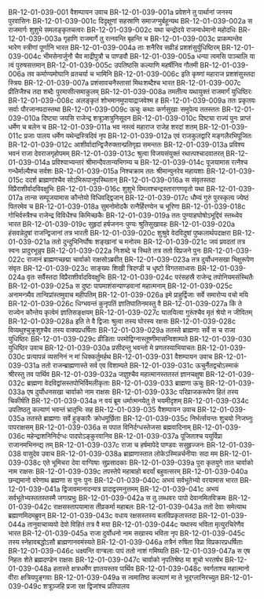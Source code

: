 BR-12-01-039-001  वैशम्पायन उवाच
BR-12-01-039-001a प्रवेशने तु पार्थानां जनस्य पुरवासिनः
BR-12-01-039-001c दिदृक्षूणां सहस्राणि समाजग्मुर्बहून्यथ
BR-12-01-039-002a स राजमार्गः शुशुभे समलङ्कृतचत्वरः
BR-12-01-039-002c यथा चन्द्रोदये राजन्वर्धमानो महोदधिः
BR-12-01-039-003a गृहाणि राजमार्गे तु रत्नवन्ति बृहन्ति च
BR-12-01-039-003c प्राकम्पन्तेव भारेण स्त्रीणां पूर्णानि भारत
BR-12-01-039-004a ताः शनैरिव सव्रीडं प्रशशंसुर्युधिष्ठिरम्
BR-12-01-039-004c भीमसेनार्जुनौ चैव माद्रीपुत्रौ च पाण्डवौ
BR-12-01-039-005a धन्या त्वमसि पाञ्चालि या त्वं पुरुषसत्तमान्
BR-12-01-039-005c उपतिष्ठसि कल्याणि महर्षीनिव गौतमी
BR-12-01-039-006a तव कर्माण्यमोघानि व्रतचर्या च भामिनि
BR-12-01-039-006c इति कृष्णां महाराज प्रशशंसुस्तदा स्त्रियः
BR-12-01-039-007a प्रशंसावचनैस्तासां मिथःशब्दैश्च भारत
BR-12-01-039-007c प्रीतिजैश्च तदा शब्दैः पुरमासीत्समाकुलम्
BR-12-01-039-008a तमतीत्य यथायुक्तं राजमार्गं युधिष्ठिरः
BR-12-01-039-008c अलङ्कृतं शोभमानमुपायाद्राजवेश्म ह
BR-12-01-039-009a ततः प्रकृतयः सर्वाः पौरजानपदास्तथा
BR-12-01-039-009c ऊचुः कथाः कर्णसुखाः समुपेत्य ततस्ततः
BR-12-01-039-010a दिष्ट्या जयसि राजेन्द्र शत्रूञ्शत्रुनिसूदन
BR-12-01-039-010c दिष्ट्या राज्यं पुनः प्राप्तं धर्मेण च बलेन च
BR-12-01-039-011a भव नस्त्वं महाराज राजेह शरदां शतम्
BR-12-01-039-011c प्रजाः पालय धर्मेण यथेन्द्रस्त्रिदिवं नृप
BR-12-01-039-012a एवं राजकुलद्वारि मङ्गलैरभिपूजितः
BR-12-01-039-012c आशीर्वादान्द्विजैरुक्तान्प्रतिगृह्य समन्ततः
BR-12-01-039-013a प्रविश्य भवनं राजा देवराजगृहोपमम्
BR-12-01-039-013c श्रुत्वा विजयसंयुक्तं रथात्पश्चादवातरत्
BR-12-01-039-014a प्रविश्याभ्यन्तरं श्रीमान्दैवतान्यभिगम्य च
BR-12-01-039-014c पूजयामास रत्नैश्च गन्धैर्माल्यैश्च सर्वशः
BR-12-01-039-015a निश्चक्राम ततः श्रीमान्पुनरेव महायशाः
BR-12-01-039-015c ददर्श ब्राह्मणांश्चैव सोऽभिरूपानुपस्थितान्
BR-12-01-039-016a स संवृतस्तदा विप्रैराशीर्वादविवक्षुभिः
BR-12-01-039-016c शुशुभे विमलश्चन्द्रस्तारागणवृतो यथा
BR-12-01-039-017a तान्स सम्पूजयामास कौन्तेयो विधिवद्द्विजान्
BR-12-01-039-017c धौम्यं गुरुं पुरस्कृत्य ज्येष्ठं पितरमेव च
BR-12-01-039-018a सुमनोमोदकै रत्नैर्हिरण्येन च भूरिणा
BR-12-01-039-018c गोभिर्वस्त्रैश्च राजेन्द्र विविधैश्च किमिच्छकैः
BR-12-01-039-019a ततः पुण्याहघोषोऽभूद्दिवं स्तब्ध्वेव भारत
BR-12-01-039-019c सुहृदां हर्षजननः पुण्यः श्रुतिसुखावहः
BR-12-01-039-020a हंसवन्नेदुषां राजन्द्विजानां तत्र भारती
BR-12-01-039-020c शुश्रुवे वेदविदुषां पुष्कलार्थपदाक्षरा
BR-12-01-039-021a ततो दुन्दुभिनिर्घोषः शङ्खानां च मनोरमः
BR-12-01-039-021c जयं प्रवदतां तत्र स्वनः प्रादुरभून्नृप
BR-12-01-039-022a निःशब्दे च स्थिते तत्र ततो विप्रजने पुनः
BR-12-01-039-022c राजानं ब्राह्मणच्छद्मा चार्वाको राक्षसोऽब्रवीत्
BR-12-01-039-023a तत्र दुर्योधनसखा भिक्षुरूपेण संवृतः
BR-12-01-039-023c साङ्ख्यः शिखी त्रिदण्डी च धृष्टो विगतसाध्वसः
BR-12-01-039-024a वृतः सर्वैस्तदा विप्रैराशीर्वादविवक्षुभिः
BR-12-01-039-024c परंसहस्रै राजेन्द्र तपोनियमसंस्थितैः
BR-12-01-039-025a स दुष्टः पापमाशंसन्पाण्डवानां महात्मनाम्
BR-12-01-039-025c अनामन्त्र्यैव तान्विप्रांस्तमुवाच महीपतिम्
BR-12-01-039-026a इमे प्राहुर्द्विजाः सर्वे समारोप्य वचो मयि
BR-12-01-039-026c धिग्भवन्तं कुनृपतिं ज्ञातिघातिनमस्तु वै
BR-12-01-039-027a किं ते राज्येन कौन्तेय कृत्वेमं ज्ञातिसङ्क्षयम्
BR-12-01-039-027c घातयित्वा गुरूंश्चैव मृतं श्रेयो न जीवितम्
BR-12-01-039-028a इति ते वै द्विजाः श्रुत्वा तस्य घोरस्य रक्षसः
BR-12-01-039-028c विव्यथुश्चुक्रुशुश्चैव तस्य वाक्यप्रधर्षिताः
BR-12-01-039-029a ततस्ते ब्राह्मणाः सर्वे स च राजा युधिष्ठिरः
BR-12-01-039-029c व्रीडिताः परमोद्विग्नास्तूष्णीमासन्विशाम्पते
BR-12-01-039-030  युधिष्ठिर उवाच
BR-12-01-039-030a प्रसीदन्तु भवन्तो मे प्रणतस्याभियाचतः
BR-12-01-039-030c प्रत्यापन्नं व्यसनिनं न मां धिक्कर्तुमर्हथ
BR-12-01-039-031  वैशम्पायन उवाच
BR-12-01-039-031a ततो राजन्ब्राह्मणास्ते सर्व एव विशाम्पते
BR-12-01-039-031c ऊचुर्नैतद्वचोऽस्माकं श्रीरस्तु तव पार्थिव
BR-12-01-039-032a जज्ञुश्चैव महात्मानस्ततस्तं ज्ञानचक्षुषा
BR-12-01-039-032c ब्राह्मणा वेदविद्वांसस्तपोभिर्विमलीकृताः
BR-12-01-039-033  ब्राह्मणा ऊचुः
BR-12-01-039-033a एष दुर्योधनसखा चार्वाको नाम राक्षसः
BR-12-01-039-033c परिव्राजकरूपेण हितं तस्य चिकीर्षति
BR-12-01-039-034a न वयं ब्रूम धर्मात्मन्व्येतु ते भयमीदृशम्
BR-12-01-039-034c उपतिष्ठतु कल्याणं भवन्तं भ्रातृभिः सह
BR-12-01-039-035  वैशम्पायन उवाच
BR-12-01-039-035a ततस्ते ब्राह्मणाः सर्वे हुङ्कारैः क्रोधमूर्छिताः
BR-12-01-039-035c निर्भर्त्सयन्तः शुचयो निजघ्नुः पापराक्षसम्
BR-12-01-039-036a स पपात विनिर्दग्धस्तेजसा ब्रह्मवादिनाम्
BR-12-01-039-036c महेन्द्राशनिनिर्दग्धः पादपोऽङ्कुरवानिव
BR-12-01-039-037a पूजिताश्च ययुर्विप्रा राजानमभिनन्द्य तम्
BR-12-01-039-037c राजा च हर्षमापेदे पाण्डवः ससुहृज्जनः
BR-12-01-039-038  वासुदेव उवाच
BR-12-01-039-038a ब्राह्मणास्तात लोकेऽस्मिन्नर्चनीयाः सदा मम
BR-12-01-039-038c एते भूमिचरा देवा वाग्विषाः सुप्रसादकाः
BR-12-01-039-039a पुरा कृतयुगे तात चार्वाको नाम राक्षसः
BR-12-01-039-039c तपस्तेपे महाबाहो बदर्यां बहुवत्सरम्
BR-12-01-039-040a छन्द्यमानो वरेणाथ ब्रह्मणा स पुनः पुनः
BR-12-01-039-040c अभयं सर्वभूतेभ्यो वरयामास भारत
BR-12-01-039-041a द्विजावमानादन्यत्र प्रादाद्वरमनुत्तमम्
BR-12-01-039-041c अभयं सर्वभूतेभ्यस्ततस्तस्मै जगत्प्रभुः
BR-12-01-039-042a स तु लब्धवरः पापो देवानमितविक्रमः
BR-12-01-039-042c राक्षसस्तापयामास तीव्रकर्मा महाबलः
BR-12-01-039-043a ततो देवाः समेत्याथ ब्रह्माणमिदमब्रुवन्
BR-12-01-039-043c वधाय रक्षसस्तस्य बलविप्रकृतास्तदा
BR-12-01-039-044a तानुवाचाव्ययो देवो विहितं तत्र वै मया
BR-12-01-039-044c यथास्य भविता मृत्युरचिरेणैव भारत
BR-12-01-039-045a राजा दुर्योधनो नाम सखास्य भविता नृप
BR-12-01-039-045c तस्य स्नेहावबद्धोऽसौ ब्राह्मणानवमंस्यते
BR-12-01-039-046a तत्रैनं रुषिता विप्रा विप्रकारप्रधर्षिताः
BR-12-01-039-046c धक्ष्यन्ति वाग्बलाः पापं ततो नाशं गमिष्यति
BR-12-01-039-047a स एष निहतः शेते ब्रह्मदण्डेन राक्षसः
BR-12-01-039-047c चार्वाको नृपतिश्रेष्ठ मा शुचो भरतर्षभ
BR-12-01-039-048a हतास्ते क्षत्रधर्मेण ज्ञातयस्तव पार्थिव
BR-12-01-039-048c स्वर्गताश्च महात्मानो वीराः क्षत्रियपुङ्गवाः
BR-12-01-039-049a स त्वमातिष्ठ कल्याणं मा ते भूद्ग्लानिरच्युत
BR-12-01-039-049c शत्रूञ्जहि प्रजा रक्ष द्विजांश्च प्रतिपालय

